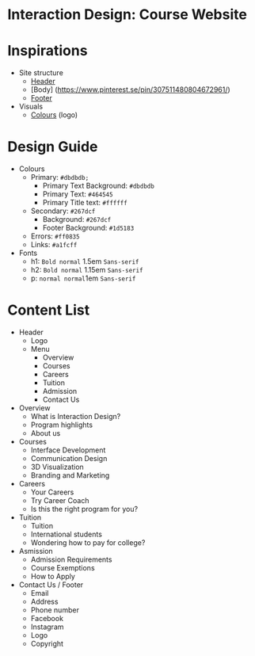 # Interaction Design: Course Website

# Inspirations
- Site structure
    - [Header](https://www.pinterest.se/pin/515591857341232577/)
    - [Body] (https://www.pinterest.se/pin/307511480804672961/)
    - [Footer](https://www.pinterest.se/pin/468867011208278172/?nic=1)
- Visuals
    - [Colours](https://www.georgebrown.ca/) (logo)

# Design Guide

- Colours
    - Primary: `#dbdbdb;`
        - Primary Text Background: `#dbdbdb`
        - Primary Text: `#464545`
        - Primary Title text: `#ffffff`
    - Secondary: `#267dcf`
        - Background: `#267dcf`
        - Footer Background: `#1d5183`
    - Errors: `#ff0835`
    - Links:  `#a1fcff`
- Fonts
    - h1: `Bold normal` 1.5em `Sans-serif`
    - h2: `Bold normal` 1.15em `Sans-serif`
    - p: `normal normal`1em `Sans-serif`

# Content List
- Header
    - Logo
    - Menu
        - Overview
        - Courses
        - Careers
        - Tuition
        - Admission
        - Contact Us
- Overview
    - What is Interaction Design?
    - Program highlights
    - About us
- Courses 
    - Interface Development
    - Communication Design
    - 3D Visualization 
    - Branding and Marketing
- Careers  
    - Your Careers
    - Try Career Coach
    - Is this the right program for you?
- Tuition
    - Tuition
    - International students
    - Wondering how to pay for college?
- Asmission
    - Admission Requirements
    - Course Exemptions
    - How to Apply
- Contact Us / Footer
    - Email
    - Address
    - Phone number
    - Facebook
    - Instagram
    - Logo
    - Copyright






